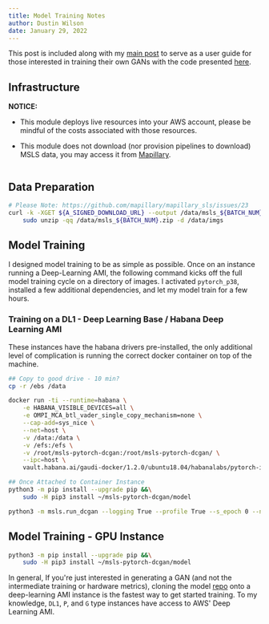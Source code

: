 ```yaml
---
title: Model Training Notes
author: Dustin Wilson
date: January 29, 2022
---
```


This post is included along with my [main post](./trained-a-gan.html) to serve as a user guide for those interested in training their own GANs with the code presented [here](https://github.com/DMW2151/msls-pytorch-dcgan). 

## Infrastructure

**NOTICE:**

- This module deploys live resources into your AWS account, please be mindful of the costs associated with those resources.

- This module does not download (nor provision pipelines to download) MSLS data, you may access it from [Mapillary](https://www.mapillary.com/datasets).

```bash

```

## Data Preparation

```bash
# Please Note: https://github.com/mapillary/mapillary_sls/issues/23
curl -k -XGET ${A_SIGNED_DOWNLOAD_URL} --output /data/msls_${BATCH_NUM}.zip &&\
    sudo unzip -qq /data/msls_${BATCH_NUM}.zip -d /data/imgs
```

## Model Training

I designed model training to be as simple as possible. Once on an instance running a Deep-Learning AMI, the following command kicks off the full model training cycle on a directory of images. I activated `pytorch_p38`, installed a few additional dependencies, and let my model train for a few hours.

### Training on a DL1 - Deep Learning Base / Habana Deep Learning AMI 

These instances have the habana drivers pre-installed, the only additional level of complication is running the correct docker container on top of the machine.

```bash
## Copy to good drive - 10 min?
cp -r /ebs /data

docker run -ti --runtime=habana \
    -e HABANA_VISIBLE_DEVICES=all \
    -e OMPI_MCA_btl_vader_single_copy_mechanism=none \
    --cap-add=sys_nice \
    --net=host \
    -v /data:/data \
    -v /efs:/efs \
    -v /root/msls-pytorch-dcgan:/root/msls-pytorch-dcgan/ \
    --ipc=host \
    vault.habana.ai/gaudi-docker/1.2.0/ubuntu18.04/habanalabs/pytorch-installer-1.10.0:1.2.0-585

## Once Attached to Container Instance
python3 -m pip install --upgrade pip &&\
    sudo -H pip3 install ~/msls-pytorch-dcgan/model

python3 -m msls.run_dcgan --logging True --profile True --s_epoch 0 --n_epoch 16 --dataroot /data/imgs/train_val/helsinki
```


## Model Training - GPU Instance


```bash
python3 -m pip install --upgrade pip &&\
    sudo -H pip3 install ~/msls-pytorch-dcgan/model
```

In general, If you're just interested in generating a GAN (and not the intermediate training or hardware metrics), cloning the model [repo](https://github.com/DMW2151/msls-pytorch-dcgan) onto a deep-learning AMI instance is the fastest way to get started training. To my knowledge, `DL1`, `P`, and `G` type instances have access to AWS' Deep Learning AMI.
